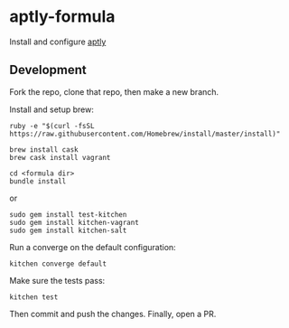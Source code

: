 # aptly-formula
Install and configure [aptly](https://www.aptly.info/)

## Development
Fork the repo, clone that repo, then make a new branch.

Install and setup brew:
```
ruby -e "$(curl -fsSL https://raw.githubusercontent.com/Homebrew/install/master/install)"
```

```
brew install cask
brew cask install vagrant
```

```
cd <formula dir>
bundle install
```
or
```
sudo gem install test-kitchen
sudo gem install kitchen-vagrant
sudo gem install kitchen-salt
```

Run a converge on the default configuration:
```
kitchen converge default
```

Make sure the tests pass:
```
kitchen test
```

Then commit and push the changes. Finally, open a PR.
